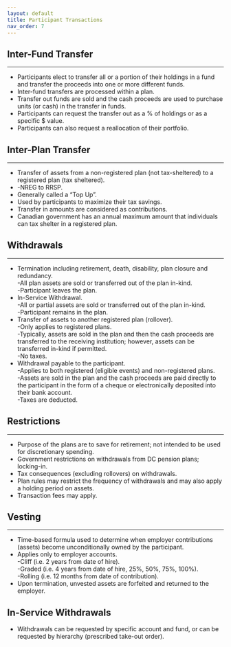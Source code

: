 ```yaml
---
layout: default
title: Participant Transactions
nav_order: 7
---
```


## Inter-Fund Transfer
<hr class="hr-no-bottom-margin"/>

- Participants elect to transfer all or a portion of their holdings in a fund and transfer the proceeds into one or more different funds.
- Inter-fund transfers are processed within a plan.
- Transfer out funds are sold and the cash proceeds are used to purchase units (or cash) in the transfer in funds.
- Participants can request the transfer out as a % of holdings or as a specific $ value.
- Participants can also request a reallocation of their portfolio.

## Inter-Plan Transfer
<hr class="hr-no-bottom-margin"/>

- Transfer of assets from a non-registered plan (not tax-sheltered) to a registered plan (tax sheltered).
- -NREG to RRSP.
- Generally called a “Top Up”.
- Used by participants to maximize their tax savings.
- Transfer in amounts are considered as contributions.
- Canadian government has an annual maximum amount that individuals can tax shelter in a registered plan.

## Withdrawals
<hr class="hr-no-bottom-margin"/>

- Termination including retirement, death, disability, plan closure and redundancy.
  <br/>-All plan assets are sold or transferred out of the plan in-kind.
  <br/>-Participant leaves the plan.
- In-Service Withdrawal.
  <br/>-All or partial assets are sold or transferred out of the plan in-kind.
  <br/>-Participant remains in the plan.
- Transfer of assets to another registered plan (rollover).
  <br/>-Only applies to registered plans.
  <br/>-Typically, assets are sold in the plan and then the cash proceeds are transferred to the receiving institution; however, assets can be transferred in-kind if           permitted.
  <br/>-No taxes.
- Withdrawal payable to the participant.
  <br/>-Applies to both registered (eligible events) and non-registered plans.
  <br/>-Assets are sold in the plan and the cash proceeds are paid directly to the participant in the form of a cheque or electronically deposited into their bank             account.
  <br/>-Taxes are deducted.
  
## Restrictions
<hr class="hr-no-bottom-margin"/>
  
- Purpose of the plans are to save for retirement; not intended to be used for discretionary spending.
- Government restrictions on withdrawals from DC pension plans; locking-in.
- Tax consequences (excluding rollovers) on withdrawals.
- Plan rules may restrict the frequency of withdrawals and may also apply a holding period on assets.
- Transaction fees may apply.

## Vesting
<hr class="hr-no-bottom-margin"/>

- Time-based formula used to determine when employer contributions (assets) become unconditionally owned by the participant.
- Applies only to employer accounts.
<br/>-Cliff (i.e. 2 years from date of hire).
<br/>-Graded (i.e. 4 years from date of hire, 25%, 50%, 75%, 100%).
<br/>-Rolling (i.e. 12 months from date of contribution).
- Upon termination, unvested assets are forfeited and returned to the employer.
## In-Service Withdrawals
- Withdrawals can be requested by specific account and fund, or can be requested by hierarchy (prescribed take-out order).

